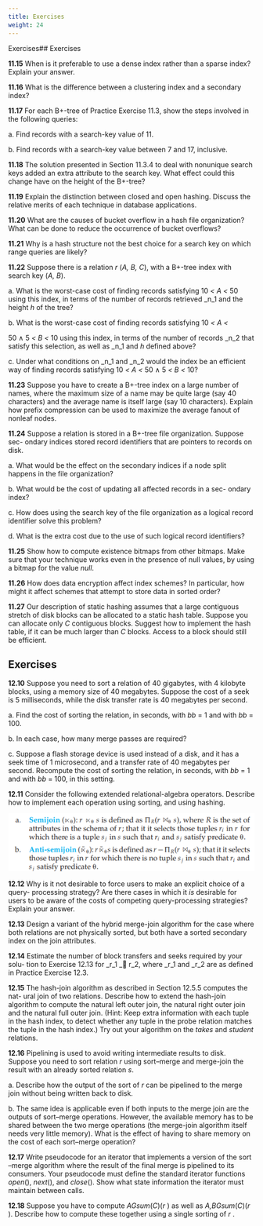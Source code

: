 ```yaml
---
title: Exercises
weight: 24
---
```


Exercises## Exercises

**11.15** When is it preferable to use a dense index rather than a sparse index? Explain your answer.

**11.16** What is the difference between a clustering index and a secondary index?

**11.17** For each B+-tree of Practice Exercise 11.3, show the steps involved in the following queries:

a. Find records with a search-key value of 11.

b. Find records with a search-key value between 7 and 17, inclusive.

**11.18** The solution presented in Section 11.3.4 to deal with nonunique search keys added an extra attribute to the search key. What effect could this change have on the height of the B+-tree?

**11.19** Explain the distinction between closed and open hashing. Discuss the relative merits of each technique in database applications.  

**11.20** What are the causes of bucket overflow in a hash file organization? What can be done to reduce the occurrence of bucket overflows?

**11.21** Why is a hash structure not the best choice for a search key on which range queries are likely?

**11.22** Suppose there is a relation _r_ (_A, B, C_), with a B+-tree index with search key (_A, B_).

a. What is the worst-case cost of finding records satisfying 10 _< A <_ 50 using this index, in terms of the number of records retrieved _n_1 and the height _h_ of the tree?

b. What is the worst-case cost of finding records satisfying 10 _< A <_

50 ∧ 5 _< B <_ 10 using this index, in terms of the number of records _n_2 that satisfy this selection, as well as _n_1 and _h_ defined above?

c. Under what conditions on _n_1 and _n_2 would the index be an efficient way of finding records satisfying 10 _< A <_ 50 ∧ 5 _< B <_ 10?

**11.23** Suppose you have to create a B+-tree index on a large number of names, where the maximum size of a name may be quite large (say 40 characters) and the average name is itself large (say 10 characters). Explain how prefix compression can be used to maximize the average fanout of nonleaf nodes.

**11.24** Suppose a relation is stored in a B+-tree file organization. Suppose sec- ondary indices stored record identifiers that are pointers to records on disk.

a. What would be the effect on the secondary indices if a node split happens in the file organization?

b. What would be the cost of updating all affected records in a sec- ondary index?

c. How does using the search key of the file organization as a logical record identifier solve this problem?

d. What is the extra cost due to the use of such logical record identifiers?

**11.25** Show how to compute existence bitmaps from other bitmaps. Make sure that your technique works even in the presence of null values, by using a bitmap for the value _null_.

**11.26** How does data encryption affect index schemes? In particular, how might it affect schemes that attempt to store data in sorted order?

**11.27** Our description of static hashing assumes that a large contiguous stretch of disk blocks can be allocated to a static hash table. Suppose you can allocate only _C_ contiguous blocks. Suggest how to implement the hash table, if it can be much larger than _C_ blocks. Access to a block should still be efficient.  

## Exercises

**12.10** Suppose you need to sort a relation of 40 gigabytes, with 4 kilobyte blocks, using a memory size of 40 megabytes. Suppose the cost of a seek is 5 milliseconds, while the disk transfer rate is 40 megabytes per second.

a. Find the cost of sorting the relation, in seconds, with _bb_ \= 1 and with _bb_ \= 100.

b. In each case, how many merge passes are required?

c. Suppose a flash storage device is used instead of a disk, and it has a seek time of 1 microsecond, and a transfer rate of 40 megabytes per second. Recompute the cost of sorting the relation, in seconds, with _bb_ \= 1 and with _bb_ \= 100, in this setting.

**12.11** Consider the following extended relational-algebra operators. Describe how to implement each operation using sorting, and using hashing.

![Alt text](image-61.png)

**12.12** Why is it not desirable to force users to make an explicit choice of a query- processing strategy? Are there cases in which it _is_ desirable for users to be aware of the costs of competing query-processing strategies? Explain your answer.

**12.13** Design a variant of the hybrid merge-join algorithm for the case where both relations are not physically sorted, but both have a sorted secondary index on the join attributes.

**12.14** Estimate the number of block transfers and seeks required by your solu- tion to Exercise 12.13 for _r_1 _ r_2, where _r_1 and _r_2 are as defined in Practice Exercise 12.3.  

**12.15** The hash-join algorithm as described in Section 12.5.5 computes the nat- ural join of two relations. Describe how to extend the hash-join algorithm to compute the natural left outer join, the natural right outer join and the natural full outer join. (Hint: Keep extra information with each tuple in the hash index, to detect whether any tuple in the probe relation matches the tuple in the hash index.) Try out your algorithm on the _takes_ and _student_ relations.

**12.16** Pipelining is used to avoid writing intermediate results to disk. Suppose you need to sort relation _r_ using sort–merge and merge-join the result with an already sorted relation _s_.

a. Describe how the output of the sort of _r_ can be pipelined to the merge join without being written back to disk.

b. The same idea is applicable even if both inputs to the merge join are the outputs of sort–merge operations. However, the available memory has to be shared between the two merge operations (the merge-join algorithm itself needs very little memory). What is the effect of having to share memory on the cost of each sort–merge operation?

**12.17** Write pseudocode for an iterator that implements a version of the sort –merge algorithm where the result of the final merge is pipelined to its consumers. Your pseudocode must define the standard iterator functions _open_(), _next_(), and _close_(). Show what state information the iterator must maintain between calls.

**12.18** Suppose you have to compute _AGsum_(_C_)(_r_ ) as well as _A,BGsum_(_C_)(_r_ ). Describe how to compute these together using a single sorting of _r_ .


